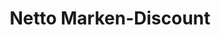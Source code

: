 ---
title: "Netto Marken-Discount"
url: /herzberg-elster/netto-marken-discount/
shop: Supermarkt
---